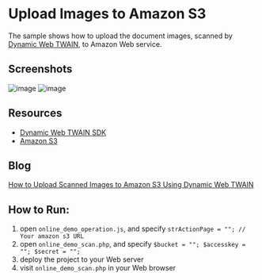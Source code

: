 Upload Images to Amazon S3
=========

The sample shows how to upload the document images, scanned by [Dynamic Web TWAIN][1], to Amazon Web service. 

Screenshots
-----------
![image](http://www.codepool.biz/wp-content/uploads/2014/09/web_twain_demo-300x273.png)
![image](http://www.codepool.biz/wp-content/uploads/2014/09/amazon_upload-300x115.png)

Resources 
-----------

* [Dynamic Web TWAIN SDK][2]
* [Amazon S3][3]

Blog
----
[How to Upload Scanned Images to Amazon S3 Using Dynamic Web TWAIN][4]

How to Run:
-----------
1. open `online_demo_operation.js`, and specify `strActionPage = ""; // Your amazon s3 URL`
2. open `online_demo_scan.php`, and specify `$bucket = ""; $accesskey = ""; $secret = "";`
3. deploy the project to your Web server
4. visit `online_demo_scan.php` in your Web browser



[1]:http://www.dynamsoft.com/Products/WebTWAIN_Overview.aspx
[2]:https://www.dynamsoft.com/Secure/Register_ClientInfo.aspx?productName=WebTWAIN&from=FromDownload
[3]:http://aws.amazon.com/s3
[4]:http://www.codepool.biz/ocr-barcode-twain/twain-sdk/upload-image-to-amazon-s3.html
